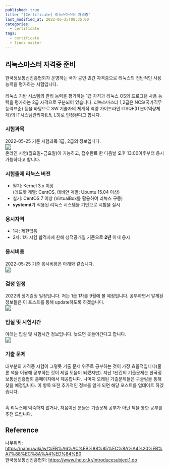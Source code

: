 ```yaml
---
published: true
title: "[Certificate] 리눅스마스터 자격증"
last_modified_at: 2022-05-25T08:35:00
categories:
  - certificate
tags:
  - certificate
  - liunx master
---
```


## 리눅스마스터 자격증 준비
한국정보통신진흥협회가 운영하는 국가 공인 민간 자격증으로 리눅스의 전반적인 사용 능력을 평가하는 시험입니다.
<br><br>
리눅스 기반 시스템의 관리 능력을 평가하는 1급 자격과 리눅스 OS의 프로그램 사용 능력을 평가하는 2급 자격으로 구분되어 있습니다. 리눅스마스터 1,2급은 NCS(국가직무능력표준) 등을 바탕으로 SW 기술자의 체계적 역량 가이드라인 ITSQF(IT분야역량체계)의 IT시스템관리자(L5, L3)로 인정된다고 합니다.

### 시험과목
2022-05-25 기준 시험과목 1급, 2급의 정보입니다. <br>
<img src="https://user-images.githubusercontent.com/90759236/170149813-67254a8b-951b-4387-a50c-f200ba3c0c21.png" style="border: 1px solid grey; max-width: 80%; height: auto;"> <br>
온라인 시험(월요일~금요일)이 가능하고, 접수완료 한 다음날 오후 13:00이후부터 응시 가능하다고 합니다.

### 시험출제 리눅스 버전
* 필기: Kernel 3.x 이상<br>
(레드핫 계열: CentOS, 데비안 계열: Ubuntu 15.04 이상)
* 실기: CentOS 7 이상 (VirtualBox를 활용하여 리눅스 구동)
* <b>systemd</b>가 적용된 리눅스 시스템을 기반으로 시험을 실시

### 응시자격
* 1차: 제한없음
* 2차: 1차 시험 합격자에 한해 성적공개일 기준으로 <b>2년</b> 이내 응시

### 응시비용
2022-05-25 기준 응시비용은 아래와 같습니다. <br>
<img src="https://user-images.githubusercontent.com/90759236/170158608-df3027a5-4e83-41fb-aef6-b13922c3b9b1.png" style="border: 1px solid grey; max-width: 80%; height: auto;">

### 검정 일정
2022의 정기검정 일정입니다. 저는 1급 1차를 9월에 볼 예정입니다. 공부하면서 알게된 정보들은 이 포스트를 통해 update하도록 하겠습니다. <br>
<img src="https://user-images.githubusercontent.com/90759236/170159470-84fce4e7-e4f4-4a81-8b3e-91198cff989d.png" style="border: 1px solid grey; max-width: 80%; height: auto;">

### 입실 및 시험시간
아래는 입실 및 시험시간 정보입니다. 늦으면 못들어간다고 합니다. <br>
<img src="https://user-images.githubusercontent.com/90759236/170159905-79363909-2dc5-48b2-b76e-a35f618b314a.png" style="border: 1px solid grey; max-width: 80%; height: auto;">

### 기출 문제
대부분의 자격증 시험이 그렇듯 기출 문제 위주로 공부하는 것이 가장 효율적입니다(물론 책을 이용해 공부하는 것이 제일 도움이 되겠지만). 지난 1년간의 기출문제는 한국정보통신진흥협회 홈페이지에서 제공합니다. 나머지 오래된 기출문제들은 구글링을 통해 찾을 예정입니다. 이 항목 또한 추가적인 정보를 알게 되면 해당 포스트를 업데이트 하겠습니다. <br><br>

혹 리눅스에 익숙하지 않거나, 처음이신 분들은 기출문제 공부가 아닌 책을 통한 공부를 추천 드립니다.

## Reference
나무위키: https://namu.wiki/w/%EB%A6%AC%EB%88%85%EC%8A%A4%20%EB%A7%88%EC%8A%A4%ED%84%B0<br>
한국정보통신진흥협회: https://www.ihd.or.kr/introducesubject1.do